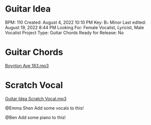 # Guitar Idea

BPM: 110
Created: August 4, 2022 10:10 PM
Key: B♭ Minor
Last edited: August 19, 2022 8:44 PM
Looking For: Female Vocalist, Lyricist, Male Vocalist
Project Type: Guitar Chords
Ready for Release: No

# Guitar Chords

[Boynton Ave 183.mp3](Guitar%20Idea%20851263652e654b3c8dba82ab4f79e6da/Boynton_Ave_183.mp3)

# Scratch Vocal

[Guitar Idea Scratch Vocal.mp3](Guitar%20Idea%20851263652e654b3c8dba82ab4f79e6da/Guitar_Idea_Scratch_Vocal.mp3)

@Emma Shen Add some vocals to this!

@Ben Add some piano to this!